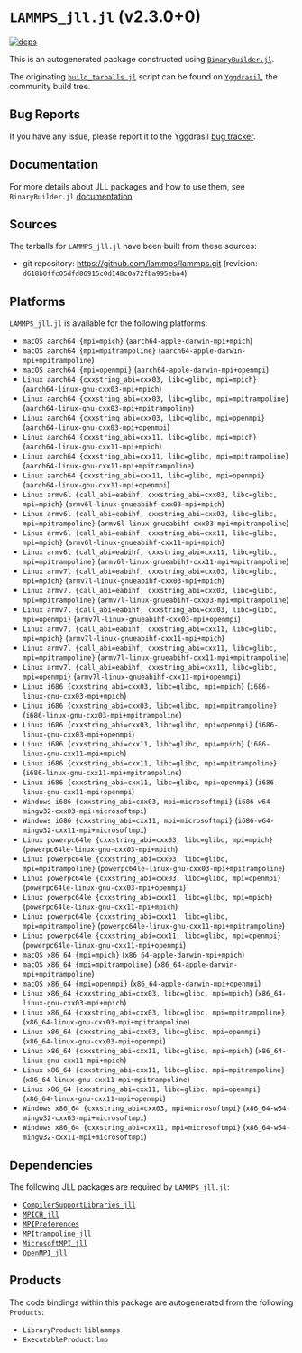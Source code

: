 # `LAMMPS_jll.jl` (v2.3.0+0)

[![deps](https://juliahub.com/docs/LAMMPS_jll/deps.svg)](https://juliahub.com/ui/Packages/LAMMPS_jll/MalPX?page=2)

This is an autogenerated package constructed using [`BinaryBuilder.jl`](https://github.com/JuliaPackaging/BinaryBuilder.jl).

The originating [`build_tarballs.jl`](https://github.com/JuliaPackaging/Yggdrasil/blob/93a78f113171063159fcd3540292dd9bd4e588aa/L/LAMMPS/build_tarballs.jl) script can be found on [`Yggdrasil`](https://github.com/JuliaPackaging/Yggdrasil/), the community build tree.

## Bug Reports

If you have any issue, please report it to the Yggdrasil [bug tracker](https://github.com/JuliaPackaging/Yggdrasil/issues).

## Documentation

For more details about JLL packages and how to use them, see `BinaryBuilder.jl` [documentation](https://docs.binarybuilder.org/stable/jll/).

## Sources

The tarballs for `LAMMPS_jll.jl` have been built from these sources:

* git repository: https://github.com/lammps/lammps.git (revision: `d618b0ffc05dfd86915c0d148c0a72fba995eba4`)

## Platforms

`LAMMPS_jll.jl` is available for the following platforms:

* `macOS aarch64 {mpi=mpich}` (`aarch64-apple-darwin-mpi+mpich`)
* `macOS aarch64 {mpi=mpitrampoline}` (`aarch64-apple-darwin-mpi+mpitrampoline`)
* `macOS aarch64 {mpi=openmpi}` (`aarch64-apple-darwin-mpi+openmpi`)
* `Linux aarch64 {cxxstring_abi=cxx03, libc=glibc, mpi=mpich}` (`aarch64-linux-gnu-cxx03-mpi+mpich`)
* `Linux aarch64 {cxxstring_abi=cxx03, libc=glibc, mpi=mpitrampoline}` (`aarch64-linux-gnu-cxx03-mpi+mpitrampoline`)
* `Linux aarch64 {cxxstring_abi=cxx03, libc=glibc, mpi=openmpi}` (`aarch64-linux-gnu-cxx03-mpi+openmpi`)
* `Linux aarch64 {cxxstring_abi=cxx11, libc=glibc, mpi=mpich}` (`aarch64-linux-gnu-cxx11-mpi+mpich`)
* `Linux aarch64 {cxxstring_abi=cxx11, libc=glibc, mpi=mpitrampoline}` (`aarch64-linux-gnu-cxx11-mpi+mpitrampoline`)
* `Linux aarch64 {cxxstring_abi=cxx11, libc=glibc, mpi=openmpi}` (`aarch64-linux-gnu-cxx11-mpi+openmpi`)
* `Linux armv6l {call_abi=eabihf, cxxstring_abi=cxx03, libc=glibc, mpi=mpich}` (`armv6l-linux-gnueabihf-cxx03-mpi+mpich`)
* `Linux armv6l {call_abi=eabihf, cxxstring_abi=cxx03, libc=glibc, mpi=mpitrampoline}` (`armv6l-linux-gnueabihf-cxx03-mpi+mpitrampoline`)
* `Linux armv6l {call_abi=eabihf, cxxstring_abi=cxx11, libc=glibc, mpi=mpich}` (`armv6l-linux-gnueabihf-cxx11-mpi+mpich`)
* `Linux armv6l {call_abi=eabihf, cxxstring_abi=cxx11, libc=glibc, mpi=mpitrampoline}` (`armv6l-linux-gnueabihf-cxx11-mpi+mpitrampoline`)
* `Linux armv7l {call_abi=eabihf, cxxstring_abi=cxx03, libc=glibc, mpi=mpich}` (`armv7l-linux-gnueabihf-cxx03-mpi+mpich`)
* `Linux armv7l {call_abi=eabihf, cxxstring_abi=cxx03, libc=glibc, mpi=mpitrampoline}` (`armv7l-linux-gnueabihf-cxx03-mpi+mpitrampoline`)
* `Linux armv7l {call_abi=eabihf, cxxstring_abi=cxx03, libc=glibc, mpi=openmpi}` (`armv7l-linux-gnueabihf-cxx03-mpi+openmpi`)
* `Linux armv7l {call_abi=eabihf, cxxstring_abi=cxx11, libc=glibc, mpi=mpich}` (`armv7l-linux-gnueabihf-cxx11-mpi+mpich`)
* `Linux armv7l {call_abi=eabihf, cxxstring_abi=cxx11, libc=glibc, mpi=mpitrampoline}` (`armv7l-linux-gnueabihf-cxx11-mpi+mpitrampoline`)
* `Linux armv7l {call_abi=eabihf, cxxstring_abi=cxx11, libc=glibc, mpi=openmpi}` (`armv7l-linux-gnueabihf-cxx11-mpi+openmpi`)
* `Linux i686 {cxxstring_abi=cxx03, libc=glibc, mpi=mpich}` (`i686-linux-gnu-cxx03-mpi+mpich`)
* `Linux i686 {cxxstring_abi=cxx03, libc=glibc, mpi=mpitrampoline}` (`i686-linux-gnu-cxx03-mpi+mpitrampoline`)
* `Linux i686 {cxxstring_abi=cxx03, libc=glibc, mpi=openmpi}` (`i686-linux-gnu-cxx03-mpi+openmpi`)
* `Linux i686 {cxxstring_abi=cxx11, libc=glibc, mpi=mpich}` (`i686-linux-gnu-cxx11-mpi+mpich`)
* `Linux i686 {cxxstring_abi=cxx11, libc=glibc, mpi=mpitrampoline}` (`i686-linux-gnu-cxx11-mpi+mpitrampoline`)
* `Linux i686 {cxxstring_abi=cxx11, libc=glibc, mpi=openmpi}` (`i686-linux-gnu-cxx11-mpi+openmpi`)
* `Windows i686 {cxxstring_abi=cxx03, mpi=microsoftmpi}` (`i686-w64-mingw32-cxx03-mpi+microsoftmpi`)
* `Windows i686 {cxxstring_abi=cxx11, mpi=microsoftmpi}` (`i686-w64-mingw32-cxx11-mpi+microsoftmpi`)
* `Linux powerpc64le {cxxstring_abi=cxx03, libc=glibc, mpi=mpich}` (`powerpc64le-linux-gnu-cxx03-mpi+mpich`)
* `Linux powerpc64le {cxxstring_abi=cxx03, libc=glibc, mpi=mpitrampoline}` (`powerpc64le-linux-gnu-cxx03-mpi+mpitrampoline`)
* `Linux powerpc64le {cxxstring_abi=cxx03, libc=glibc, mpi=openmpi}` (`powerpc64le-linux-gnu-cxx03-mpi+openmpi`)
* `Linux powerpc64le {cxxstring_abi=cxx11, libc=glibc, mpi=mpich}` (`powerpc64le-linux-gnu-cxx11-mpi+mpich`)
* `Linux powerpc64le {cxxstring_abi=cxx11, libc=glibc, mpi=mpitrampoline}` (`powerpc64le-linux-gnu-cxx11-mpi+mpitrampoline`)
* `Linux powerpc64le {cxxstring_abi=cxx11, libc=glibc, mpi=openmpi}` (`powerpc64le-linux-gnu-cxx11-mpi+openmpi`)
* `macOS x86_64 {mpi=mpich}` (`x86_64-apple-darwin-mpi+mpich`)
* `macOS x86_64 {mpi=mpitrampoline}` (`x86_64-apple-darwin-mpi+mpitrampoline`)
* `macOS x86_64 {mpi=openmpi}` (`x86_64-apple-darwin-mpi+openmpi`)
* `Linux x86_64 {cxxstring_abi=cxx03, libc=glibc, mpi=mpich}` (`x86_64-linux-gnu-cxx03-mpi+mpich`)
* `Linux x86_64 {cxxstring_abi=cxx03, libc=glibc, mpi=mpitrampoline}` (`x86_64-linux-gnu-cxx03-mpi+mpitrampoline`)
* `Linux x86_64 {cxxstring_abi=cxx03, libc=glibc, mpi=openmpi}` (`x86_64-linux-gnu-cxx03-mpi+openmpi`)
* `Linux x86_64 {cxxstring_abi=cxx11, libc=glibc, mpi=mpich}` (`x86_64-linux-gnu-cxx11-mpi+mpich`)
* `Linux x86_64 {cxxstring_abi=cxx11, libc=glibc, mpi=mpitrampoline}` (`x86_64-linux-gnu-cxx11-mpi+mpitrampoline`)
* `Linux x86_64 {cxxstring_abi=cxx11, libc=glibc, mpi=openmpi}` (`x86_64-linux-gnu-cxx11-mpi+openmpi`)
* `Windows x86_64 {cxxstring_abi=cxx03, mpi=microsoftmpi}` (`x86_64-w64-mingw32-cxx03-mpi+microsoftmpi`)
* `Windows x86_64 {cxxstring_abi=cxx11, mpi=microsoftmpi}` (`x86_64-w64-mingw32-cxx11-mpi+microsoftmpi`)

## Dependencies

The following JLL packages are required by `LAMMPS_jll.jl`:

* [`CompilerSupportLibraries_jll`](https://github.com/JuliaBinaryWrappers/CompilerSupportLibraries_jll.jl)
* [`MPICH_jll`](https://github.com/JuliaBinaryWrappers/MPICH_jll.jl)
* [`MPIPreferences`](https://github.com/JuliaBinaryWrappers/MPIPreferences.jl)
* [`MPItrampoline_jll`](https://github.com/JuliaBinaryWrappers/MPItrampoline_jll.jl)
* [`MicrosoftMPI_jll`](https://github.com/JuliaBinaryWrappers/MicrosoftMPI_jll.jl)
* [`OpenMPI_jll`](https://github.com/JuliaBinaryWrappers/OpenMPI_jll.jl)

## Products

The code bindings within this package are autogenerated from the following `Products`:

* `LibraryProduct`: `liblammps`
* `ExecutableProduct`: `lmp`

